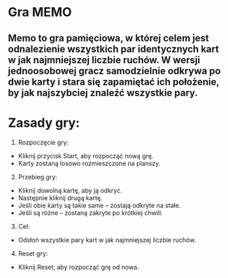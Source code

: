 # Gra MEMO

## Memo to gra pamięciowa, w której celem jest odnalezienie wszystkich par identycznych kart w jak najmniejszej liczbie ruchów. W wersji jednoosobowej gracz samodzielnie odkrywa po dwie karty i stara się zapamiętać ich położenie, by jak najszybciej znaleźć wszystkie pary.

# Zasady gry:

1. Rozpoczęcie gry:

- Kliknij przycisk Start, aby rozpocząć nową grę.
- Karty zostaną losowo rozmieszczone na planszy.

2. Przebieg gry:

- Kliknij dowolną kartę, aby ją odkryć.
- Następnie kliknij drugą kartę.
- Jeśli obie karty są takie same – zostają odkryte na stałe.
- Jeśli są różne – zostaną zakryte po krótkiej chwili.

3. Cel:

- Odsłoń wszystkie pary kart w jak najmniejszej liczbie ruchów.

4. Reset gry:

- Kliknij Reset, aby rozpocząć grę od nowa.
